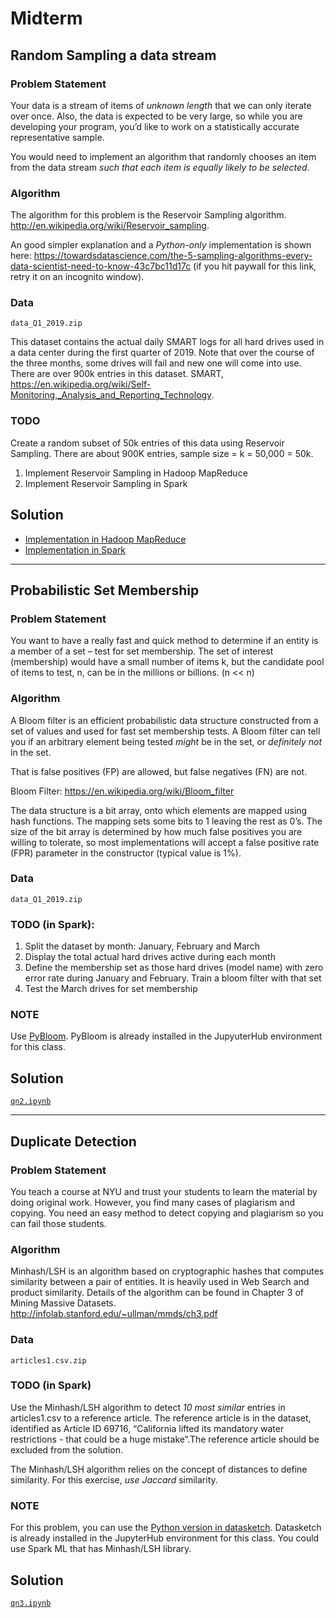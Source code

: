 # Midterm

## Random Sampling a data stream

### Problem Statement

Your data is a stream of items of _unknown length_ that we can only iterate over once. Also, the data is expected to be very large, so while you are developing your program, you’d like to work on a statistically accurate representative sample.

You would need to implement an algorithm that randomly chooses an item from the data stream _such that each item is equally likely to be selected_.

### Algorithm

The algorithm for this problem is the Reservoir Sampling algorithm.
http://en.wikipedia.org/wiki/Reservoir_sampling.

An good simpler explanation and a _Python-only_ implementation is shown here: https://towardsdatascience.com/the-5-sampling-algorithms-every-data-scientist-need-to-know-43c7bc11d17c (if you hit paywall for this link, retry it on an incognito window).

### Data

`data_Q1_2019.zip`

This dataset contains the actual daily SMART logs for all hard drives used in a data center during the first quarter of 2019. Note that over the course of the three months, some drives will fail and new one will come into use. There are over 900k entries in this dataset. SMART, https://en.wikipedia.org/wiki/Self-Monitoring,_Analysis_and_Reporting_Technology.

### TODO

Create a random subset of 50k entries of this data using Reservoir Sampling. There are about 900K entries, sample size = k = 50,000 = 50k.
1. Implement Reservoir Sampling in Hadoop MapReduce
2. Implement Reservoir Sampling in Spark

## Solution
- [Implementation in Hadoop MapReduce](qn1-hadoop)
- [Implementation in Spark](qn1-spark)

---

## Probabilistic Set Membership

### Problem Statement

You want to have a really fast and quick method to determine if an entity is a member of a set – test for set membership. The set of interest (membership) would have a small number of items k, but the candidate pool of items to test, n, can be in the millions or billions. (n << n)

### Algorithm

A Bloom filter is an efficient probabilistic data structure constructed from a set of values and used for fast set membership tests. A Bloom filter can tell you if an arbitrary element being tested _might_ be in the set, or _definitely not_ in the set.

That is false positives (FP) are allowed, but false negatives (FN) are not.

Bloom Filter: https://en.wikipedia.org/wiki/Bloom_filter

The data structure is a bit array, onto which elements are mapped using hash functions. The mapping sets some bits to 1 leaving the rest as 0’s. The size of the bit array is determined by how much false positives you are willing to tolerate, so most implementations will accept a false positive rate (FPR) parameter in the constructor (typical value is 1%).

### Data

`data_Q1_2019.zip`

### TODO (in Spark):

1. Split the dataset by month: January, February and March
2. Display the total actual hard drives active during each month
3. Define the membership set as those hard drives (model name) with zero error rate during January and February. Train a bloom filter with that set
4. Test the March drives for set membership

### NOTE

Use [PyBloom](https://pypi.org/project/pybloom/). PyBloom is already installed in the JupyuterHub environment for this class.

## Solution

[`qn2.ipynb`](qn2.ipynb)

---

## Duplicate Detection

### Problem Statement

You teach a course at NYU and trust your students to learn the material by doing original work. However, you find many cases of plagiarism and copying. You need an easy method to detect copying and plagiarism so you can fail those students.

### Algorithm

Minhash/LSH is an algorithm based on cryptographic hashes that computes similarity between a pair of entities. It is heavily used in Web Search and product similarity. Details of the algorithm can be found in Chapter 3 of Mining Massive Datasets. http://infolab.stanford.edu/~ullman/mmds/ch3.pdf

### Data

`articles1.csv.zip`

### TODO (in Spark)

Use the Minhash/LSH algorithm to detect _10 most similar_ entries in articles1.csv to a reference article. The reference article is in the dataset, identified as Article ID 69716, “California lifted its mandatory water restrictions - that could be a huge mistake”.The reference article should be excluded from the solution.

The Minhash/LSH algorithm relies on the concept of distances to define similarity. For this exercise, _use Jaccard_ similarity.

### NOTE

For this problem, you can use the [Python version in datasketch](http://ekzhu.com/datasketch/minhash.html). Datasketch is already installed in the JupyterHub environment for this class. You could use Spark ML that has Minhash/LSH library.

## Solution

[`qn3.ipynb`](qn3.ipynb)
